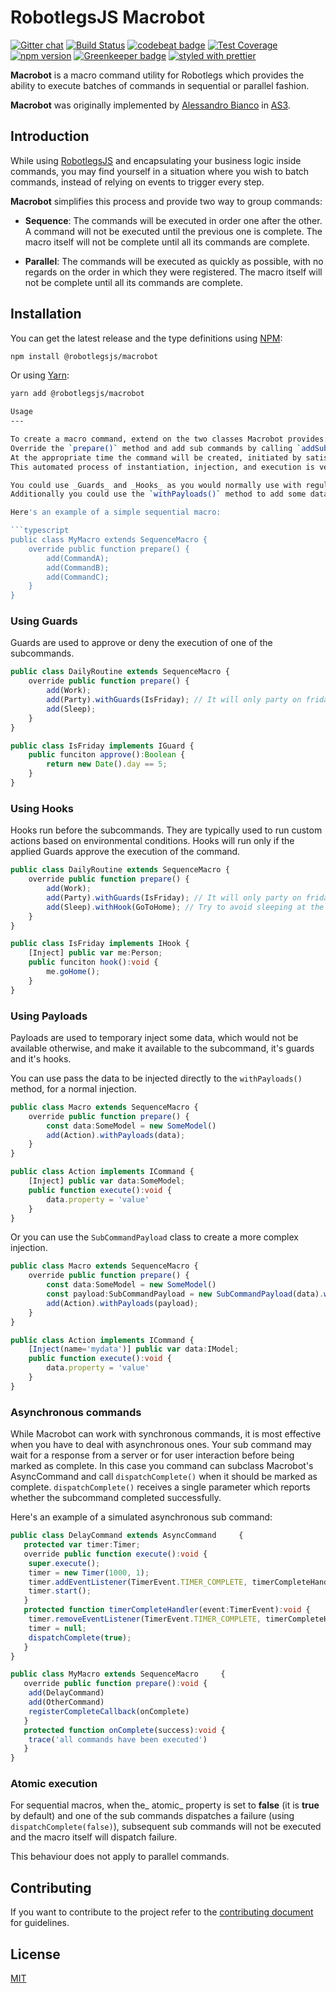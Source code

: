 RobotlegsJS Macrobot
===

[![Gitter chat](https://badges.gitter.im/RobotlegsJS/RobotlegsJS.svg)](https://gitter.im/RobotlegsJS/RobotlegsJS)
[![Build Status](https://travis-ci.org/RobotlegsJS/RobotlegsJS-Macrobot.svg?branch=master)](https://travis-ci.org/RobotlegsJS/RobotlegsJS-Macrobot)
[![codebeat badge](https://codebeat.co/badges/412a0f0c-3e20-40a5-9543-3384e87e2730)](https://codebeat.co/projects/github-com-robotlegsjs-robotlegsjs-macrobot-master)
[![Test Coverage](https://codeclimate.com/github/RobotlegsJS/RobotlegsJS-Macrobot/badges/coverage.svg)](https://codeclimate.com/github/RobotlegsJS/RobotlegsJS-Macrobot/coverage)
[![npm version](https://badge.fury.io/js/%40robotlegsjs%2Fmacrobot.svg)](https://badge.fury.io/js/%40robotlegsjs%2Fmacrobot)
[![Greenkeeper badge](https://badges.greenkeeper.io/RobotlegsJS/RobotlegsJS-Macrobot.svg)](https://greenkeeper.io/)
[![styled with prettier](https://img.shields.io/badge/styled_with-prettier-ff69b4.svg)](https://github.com/prettier/prettier)

**Macrobot** is a macro command utility for Robotlegs which provides the ability to execute batches of commands in sequential or parallel fashion.

**Macrobot** was originally implemented by [Alessandro Bianco](https://github.com/alebianco) in [AS3](https://github.com/alebianco/robotlegs-utilities-macrobot).

Introduction
---

While using [RobotlegsJS](https://github.com/RobotlegsJS/RobotlegsJS) and encapsulating your business logic inside commands, you may find yourself in a situation where you wish to batch commands, instead of relying on events to trigger every step.

**Macrobot** simplifies this process and provide two way to group commands:

- **Sequence**: The commands will be executed in order one after the other. A command will not be executed until the previous one is complete. The macro itself will not be complete until all its commands are complete.

- **Parallel**: The commands will be executed as quickly as possible, with no regards on the order in which they were registered. The macro itself will not be complete until all its commands are complete.

Installation
---

You can get the latest release and the type definitions using [NPM](https://www.npmjs.com/):

```bash
npm install @robotlegsjs/macrobot
```

Or using [Yarn](https://yarnpkg.com/en/):

```bash
yarn add @robotlegsjs/macrobot

Usage
---

To create a macro command, extend on the two classes Macrobot provides: `ParallelMacro` or `SequenceMacro`.
Override the `prepare()` method and add sub commands by calling `addSubCommand()` specifying the command class to use.
At the appropriate time the command will be created, initiated by satisfying the injection points and then executed.
This automated process of instantiation, injection, and execution is very similar to how commands are normally prepared and executed in RobotlegsJS.

You could use _Guards_ and _Hooks_ as you would normally use with regular commands to control the execution workflow.
Additionally you could use the `withPayloads()` method to add some data that can be used to satisfy the injection points of the sub commands. The data provided will be available to the guards and hooks applied to the sub command as well.

Here's an example of a simple sequential macro:

```typescript
public class MyMacro extends SequenceMacro {
	override public function prepare() {
		add(CommandA);
		add(CommandB);
		add(CommandC);
	}
}
```

### Using Guards

Guards are used to approve or deny the execution of one of the subcommands.

```typescript
public class DailyRoutine extends SequenceMacro {
	override public function prepare() {
		add(Work);
		add(Party).withGuards(IsFriday); // It will only party on fridays
		add(Sleep);
	}
}

public class IsFriday implements IGuard {
	public funciton approve():Boolean {
		return new Date().day == 5;
	}
}
```

### Using Hooks

Hooks run before the subcommands. They are typically used to run custom actions based on environmental conditions.
Hooks will run only if the applied Guards approve the execution of the command.

```typescript
public class DailyRoutine extends SequenceMacro {
	override public function prepare() {
		add(Work);
		add(Party).withGuards(IsFriday); // It will only party on fridays
		add(Sleep).withHook(GoToHome); // Try to avoid sleeping at the office or the pub
	}
}

public class IsFriday implements IHook {
	[Inject] public var me:Person;
	public funciton hook():void {
		me.goHome();
	}
}
```

### Using Payloads

Payloads are used to temporary inject some data, which would not be available otherwise, and make it available to the subcommand, it's guards and it's hooks.

You can use pass the data to be injected directly to the `withPayloads()` method, for a normal injection.

```typescript
public class Macro extends SequenceMacro {
	override public function prepare() {
		const data:SomeModel = new SomeModel()
		add(Action).withPayloads(data);
	}
}

public class Action implements ICommand {
	[Inject] public var data:SomeModel;
	public function execute():void {
		data.property = 'value'
	}
}
```

Or you can use the `SubCommandPayload` class to create a more complex injection.

```typescript
public class Macro extends SequenceMacro {
	override public function prepare() {
		const data:SomeModel = new SomeModel()
		const payload:SubCommandPayload = new SubCommandPayload(data).withName('mydata').ofClass(IModel)
		add(Action).withPayloads(payload);
	}
}

public class Action implements ICommand {
	[Inject(name='mydata')] public var data:IModel;
	public function execute():void {
		data.property = 'value'
	}
}
```

### Asynchronous commands

While Macrobot can work with synchronous commands, it is most effective when you have to deal with asynchronous ones.
Your sub command may wait for a response from a server or for user interaction before being marked as complete.
In this case you command can subclass Macrobot's AsyncCommand and call `dispatchComplete()` when it should be marked as complete.
`dispatchComplete()` receives a single parameter which reports whether the subcommand completed successfully.

Here's an example of a simulated asynchronous sub command:

```typescript
public class DelayCommand extends AsyncCommand     {
   protected var timer:Timer;
   override public function execute():void {
   	super.execute();
   	timer = new Timer(1000, 1);
   	timer.addEventListener(TimerEvent.TIMER_COMPLETE, timerCompleteHandler);
   	timer.start();
   }
   protected function timerCompleteHandler(event:TimerEvent):void {
   	timer.removeEventListener(TimerEvent.TIMER_COMPLETE, timerCompleteHandler);
   	timer = null;
   	dispatchComplete(true);
   }
}

public class MyMacro extends SequenceMacro     {
   override public function prepare():void {
   	add(DelayCommand)
   	add(OtherCommand)
   	registerCompleteCallback(onComplete)
   }
   protected function onComplete(success):void {
   	trace('all commands have been executed')
   }
}
```

### Atomic execution

For sequential macros, when the_ atomic_ property is set to **false** (it is **true** by default) and one of the sub commands dispatches a failure (using `dispatchComplete(false)`), subsequent sub commands will not be executed and the macro itself will dispatch failure.

This behaviour does not apply to parallel commands.

Contributing
---

If you want to contribute to the project refer to the [contributing document](CONTRIBUTING.md) for guidelines.

License
---

[MIT](LICENSE)